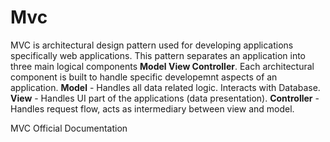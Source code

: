 # Mvc
MVC is architectural design pattern used for developing applications specifically web applications. This pattern separates an application into three main logical components **Model View Controller**. Each architectural component is built to handle specific developemnt aspects of an application.
**Model** - Handles all data related logic. Interacts with Database.
**View** - Handles UI part of the applications (data presentation).
**Controller** - Handles request flow, acts as intermediary between view and model.



<BadgeLink colorScheme='blue' badgeText='Read' href='[https://learn.microsoft.com/en-us/dotnet/csharp//](https://learn.microsoft.com/en-us/aspnet/core/mvc/overview?WT.mc_id=dotnet-35129-website&view=aspnetcore-7.0)'>MVC Official Documentation</BadgeLink>
